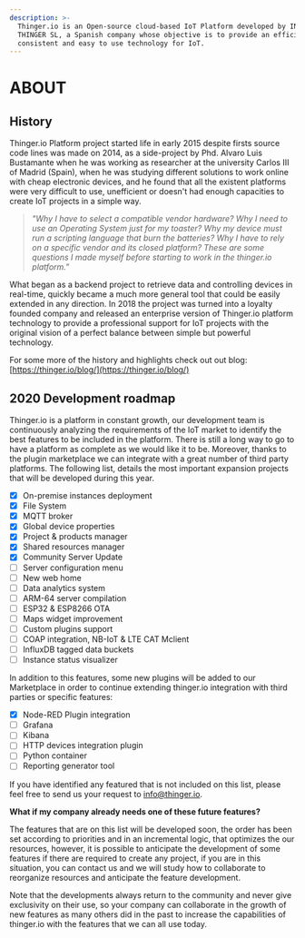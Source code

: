 ```yaml
---
description: >-
  Thinger.io is an Open-source cloud-based IoT Platform developed by INTERNET OF
  THINGER SL, a Spanish company whose objective is to provide an efficient,
  consistent and easy to use technology for IoT.
---
```


# ABOUT

## History

Thinger.io Platform project started life in early 2015 despite firsts source code lines was made on 2014, as a side-project by Phd. Alvaro Luis Bustamante when he was working as researcher at the university Carlos III of Madrid \(Spain\), when he was studying different solutions to work online with cheap electronic devices, and he found that all the existent platforms were very difficult to use, unefficient or doesn't had enough capacities to create IoT projects in a simple way. 

> _"Why I have to select a compatible vendor hardware? Why I need to use an Operating System just for my toaster? Why my device must run a scripting language that burn the batteries? Why I have to rely on a specific vendor and its closed platform? These are some questions I made myself before starting to work in the thinger.io platform."_

What began as a backend project to retrieve data and controlling devices in real-time,  quickly became a much more general tool that could be easily extended in any direction. In 2018 the project was turned into a loyalty founded company and released an enterprise version of Thinger.io platform technology to provide a professional support for IoT projects with the original vision of a perfect balance between simple but powerful technology.   

For some more of the history and highlights check out out blog: [https://thinger.io/blog/](https://thinger.io/blog/)

## 2020 Development roadmap 

Thinger.io is a platform in constant growth, our development team is continuously analyzing the requirements of the IoT market to identify the best features to be included in the platform. There is still a long way to go to have a platform as complete as we would like it to be. Moreover, thanks to the plugin marketplace we can integrate with a great number of third party platforms. The following list, details the most important expansion projects that will be developed during this year. 

* [x] On-premise instances deployment 
* [x] File System 
* [x] MQTT broker
* [x] Global device properties 
* [x] Project & products manager
* [x] Shared resources manager
* [x] Community Server Update
* [ ] Server configuration menu
* [ ] New web home
* [ ] Data analytics system
* [ ] ARM-64 server compilation
* [ ] ESP32 & ESP8266 OTA
* [ ] Maps widget improvement 
* [ ] Custom plugins support
* [ ] COAP integration, NB-IoT & LTE CAT Mclient
* [ ] InfluxDB tagged data buckets
* [ ] Instance status visualizer 

In addition to this features, some new plugins will be added to our Marketplace in order to continue extending thinger.io integration with third parties or specific features:

* [x] Node-RED Plugin integration
* [ ] Grafana
* [ ] Kibana
* [ ] HTTP devices integration plugin
* [ ] Python container
* [ ] Reporting generator tool 

If you have identified any featured that is not included on this list, please feel free to send us your request to info@thinger.io. 

**What if my company already needs one of these future features?** 

The features that are on this list will be developed soon, the order has been set according to priorities and in an incremental logic, that optimizes the our resources, however, it is possible to anticipate the development of some features if there are required to create any project, if you are in this situation, you can contact us and we will study how to collaborate to reorganize resources and anticipate the feature development. 

Note that the developments always return to the community and never give exclusivity on their use, so your company can collaborate in the growth of new features as many others did in the past to increase the capabilities of thinger.io with the features that we can all use today.



